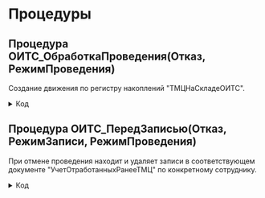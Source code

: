 # Процедуры

## Процедура ОИТС_ОбработкаПроведения(Отказ, РежимПроведения)
Создание движения по регистру накоплений "ТМЦНаСкладеОИТС".

<details>
<summary> Код </summary>
  
      Если Склад = Справочники.Склады.НайтиПоНаименованию("Отдел ИТС (администрирование)") И Подразделение = Справочники.СтруктураПредприятия.НайтиПоНаименованию("Отдел ИТС") Тогда
      	Движения.ТМЦНаСкладеОИТС.Записывать = Истина;
      	Для Каждого ТекСтрокаТовары Из Товары Цикл
      		Движение = Движения.ТМЦНаСкладеОИТС.Добавить();
      		Движение.ВидДвижения = ВидДвиженияНакопления.Расход;
      		Движение.Период = Дата;
      		Движение.НаименованиеТовара = ТекСтрокаТовары.Номенклатура;
      		Движение.Организация = Организация;
      		Если  ОИТС_УчетТМЦ.ЗапросИзРегистра(ТекСтрокаТовары.СерийныйНомер).Количество() > 0 Тогда
      			Движение.СерийныйНомер = ТекСтрокаТовары.СерийныйНомер;
      		КонецЕсли;
      		Движение.Количество = ТекСтрокаТовары.Количество; 
      		Движение.ЕдиницыИзмерения = ТекСтрокаТовары.Номенклатура.ЕдиницаИзмерения;
      		Если ХозяйственнаяОперация = Перечисления.ХозяйственныеОперации.СписаниеТоваровПоТребованию Тогда 
      			Движение.ОтработанРанее = Истина;
      		КонецЕсли;
      	КонецЦикла;
      КонецЕсли;
</details>

## Процедура ОИТС_ПередЗаписью(Отказ, РежимЗаписи, РежимПроведения)
При отмене проведения находит и удаляет записи в соответствующем документе "УчетОтработанныхРанееТМЦ" по конкретному сотруднику.

<details>
<summary> Код </summary>
  
    Если Склад = Справочники.Склады.НайтиПоНаименованию("Отдел ИТС (администрирование)") И Подразделение = Справочники.СтруктураПредприятия.НайтиПоНаименованию("Отдел ИТС") И ЗначениеЗаполнено(ОИТС_СсылкаНаДокумент) Тогда
      Если РежимЗаписи = РежимЗаписиДокумента.ОтменаПроведения Тогда
        ДокументРедактирование = ОИТС_СсылкаНаДокумент.ПолучитьОбъект();
        Для Каждого Товар Из Товары Цикл
          НайденныеСтроки = ДокументРедактирование.Товары.НайтиСтроки(Новый Структура("Номенклатура, СерийныйНомер", Товар.Номенклатура, Товар.СерийныйНомер)); 
          Если НайденныеСтроки.Количество() > 0 Тогда
            НайденныеСтроки[0].Количество = НайденныеСтроки[0].Количество - Товар.Количество;
            ОИТС_УчетТМЦ.ЗаписьВРегистрСведений(ДокументРедактирование.Ссылка, 
            Новый Структура("Номенклатура, СерийныйНомер, Количество", Товар.Номенклатура, Товар.СерийныйНомер, Товар.Количество), "Отменили", Ссылка);	
            Если НайденныеСтроки[0].Количество = 0 Тогда
              ДокументРедактирование.Товары.Удалить(НайденныеСтроки[0]);
            КонецЕсли;	
          КонецЕсли;		
        КонецЦикла;
        ДокументРедактирование.Записать();	
      КонецЕсли;
    	КонецЕсли;
</details>


